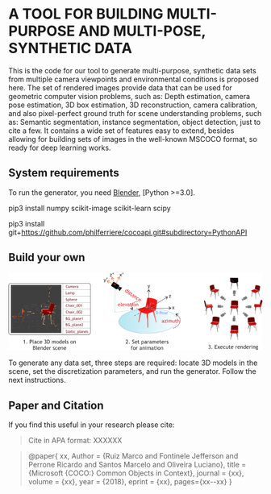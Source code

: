 # A TOOL FOR BUILDING MULTI-PURPOSE AND MULTI-POSE, SYNTHETIC DATA

This is the code for our tool to generate multi-purpose, synthetic data sets from multiple camera viewpoints and environmental conditions is proposed here. The set of rendered images provide data that can be used for geometric computer vision problems, such as: Depth estimation, camera pose estimation, 3D box estimation, 3D reconstruction, camera calibration, and also pixel-perfect ground truth for scene understanding problems, such as: Semantic segmentation, instance segmentation, object detection, just to cite a few. It contains a wide set of features easy to extend, besides allowing for building sets of images in the well-known MSCOCO format, so ready for deep learning works.




## System requirements

To run the generator, you need [Blender](https://github.com/dfelinto/blender), [Python >=3.0].

pip3 install numpy scikit-image scikit-learn scipy

pip3 install git+https://github.com/philferriere/cocoapi.git#subdirectory=PythonAPI



## Build your own

![Steps](https://github.com/IvisionLab/traffic-analysis/blob/master/synthetic-dataset-generator/figures/steps.png)

To generate any data set, three steps are required: locate 3D models in the scene, set the discretization parameters, and run the generator. Follow the next instructions.

 

## Paper and Citation
If you find this useful in your research please cite:

> Cite in APA format: XXXXXX
    
> @paper{	xx,
	Author = {Ruiz Marco and Fontinele Jefferson and Perrone Ricardo and Santos Marcelo and Oliveira Luciano},
	title     = {Microsoft {COCO:} Common Objects in Context},
	journal   = {xx},
	volume    = {xx},
	year      = {2018},
	eprint    = {xx},
	pages={xx--xx}
}



